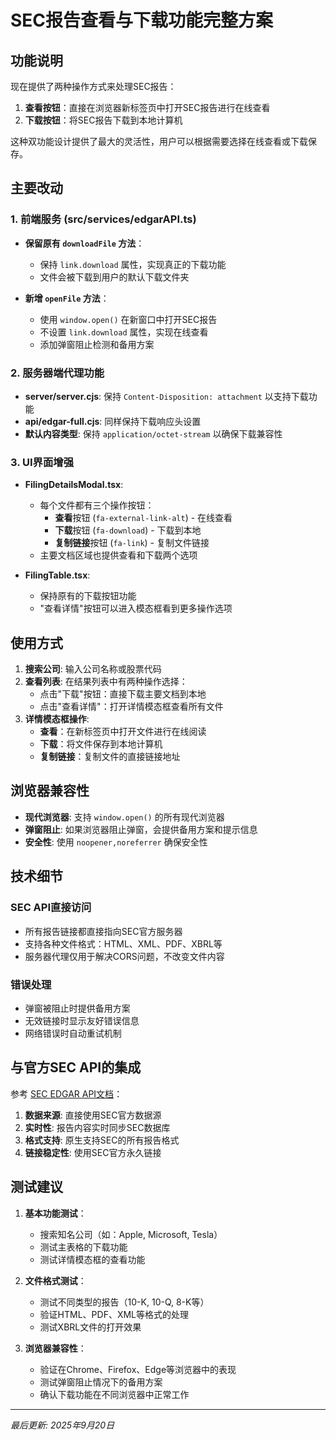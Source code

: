 # SEC报告查看与下载功能完整方案

## 功能说明

现在提供了两种操作方式来处理SEC报告：
1. **查看按钮**：直接在浏览器新标签页中打开SEC报告进行在线查看
2. **下载按钮**：将SEC报告下载到本地计算机

这种双功能设计提供了最大的灵活性，用户可以根据需要选择在线查看或下载保存。

## 主要改动

### 1. 前端服务 (src/services/edgarAPI.ts)
- **保留原有 `downloadFile` 方法**：
  - 保持 `link.download` 属性，实现真正的下载功能
  - 文件会被下载到用户的默认下载文件夹
  
- **新增 `openFile` 方法**：
  - 使用 `window.open()` 在新窗口中打开SEC报告
  - 不设置 `link.download` 属性，实现在线查看
  - 添加弹窗阻止检测和备用方案

### 2. 服务器端代理功能
- **server/server.cjs**: 保持 `Content-Disposition: attachment` 以支持下载功能
- **api/edgar-full.cjs**: 同样保持下载响应头设置
- **默认内容类型**: 保持 `application/octet-stream` 以确保下载兼容性

### 3. UI界面增强
- **FilingDetailsModal.tsx**: 
  - 每个文件都有三个操作按钮：
    - **查看**按钮 (`fa-external-link-alt`) - 在线查看
    - **下载**按钮 (`fa-download`) - 下载到本地  
    - **复制链接**按钮 (`fa-link`) - 复制文件链接
  - 主要文档区域也提供查看和下载两个选项

- **FilingTable.tsx**:
  - 保持原有的下载按钮功能
  - "查看详情"按钮可以进入模态框看到更多操作选项

## 使用方式

1. **搜索公司**: 输入公司名称或股票代码
2. **查看列表**: 在结果列表中有两种操作选择：
   - 点击"下载"按钮：直接下载主要文档到本地
   - 点击"查看详情"：打开详情模态框查看所有文件
3. **详情模态框操作**:
   - **查看**：在新标签页中打开文件进行在线阅读
   - **下载**：将文件保存到本地计算机
   - **复制链接**：复制文件的直接链接地址

## 浏览器兼容性

- **现代浏览器**: 支持 `window.open()` 的所有现代浏览器
- **弹窗阻止**: 如果浏览器阻止弹窗，会提供备用方案和提示信息
- **安全性**: 使用 `noopener,noreferrer` 确保安全性

## 技术细节

### SEC API直接访问
- 所有报告链接都直接指向SEC官方服务器
- 支持各种文件格式：HTML、XML、PDF、XBRL等
- 服务器代理仅用于解决CORS问题，不改变文件内容

### 错误处理
- 弹窗被阻止时提供备用方案
- 无效链接时显示友好错误信息
- 网络错误时自动重试机制

## 与官方SEC API的集成

参考 [SEC EDGAR API文档](https://www.sec.gov/search-filings/edgar-application-programming-interfaces)：

1. **数据来源**: 直接使用SEC官方数据源
2. **实时性**: 报告内容实时同步SEC数据库
3. **格式支持**: 原生支持SEC的所有报告格式
4. **链接稳定性**: 使用SEC官方永久链接

## 测试建议

1. **基本功能测试**：
   - 搜索知名公司（如：Apple, Microsoft, Tesla）
   - 测试主表格的下载功能
   - 测试详情模态框的查看功能

2. **文件格式测试**：
   - 测试不同类型的报告（10-K, 10-Q, 8-K等）
   - 验证HTML、PDF、XML等格式的处理
   - 测试XBRL文件的打开效果

3. **浏览器兼容性**：
   - 验证在Chrome、Firefox、Edge等浏览器中的表现
   - 测试弹窗阻止情况下的备用方案
   - 确认下载功能在不同浏览器中正常工作

---

*最后更新: 2025年9月20日*
